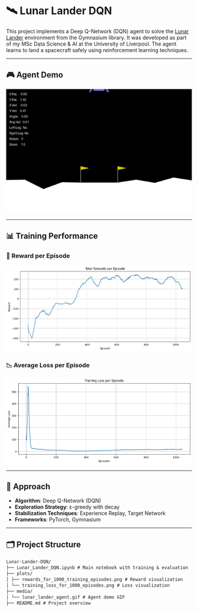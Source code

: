 # 🛰️ Lunar Lander DQN

This project implements a Deep Q-Network (DQN) agent to solve the [Lunar Lander](https://gymnasium.farama.org/environments/box2d/lunar_lander/) environment from the Gymnasium library. It was developed as part of my MSc Data Science & AI at the University of Liverpool. The agent learns to land a spacecraft safely using reinforcement learning techniques.

---

## 🎮 Agent Demo

![Lunar Lander Agent Demo](media/lunar_lander_agent.gif)

---

## 📊 Training Performance

### 🚀 Reward per Episode

<div align="center">
  <img src="plots/rewards_for_1000_training_episodes.png" width="800" alt="Reward per Episode">
</div>

### 📉 Average Loss per Episode

<div align="center">
  <img src="plots/training_loss_for_1000_episodes.png" width="800" alt="Average Loss per Episode">
</div>

---

## 🧠 Approach

- **Algorithm**: Deep Q-Network (DQN)  
- **Exploration Strategy**: ε-greedy with decay  
- **Stabilization Techniques**: Experience Replay, Target Network  
- **Frameworks**: PyTorch, Gymnasium  

---

## 🗂️ Project Structure

```
Lunar-Lander-DQN/
├── Lunar_Lander_DQN.ipynb # Main notebook with training & evaluation
├── plots/
│ ├── rewards_for_1000_training_episodes.png # Reward visualization
│ └── training_loss_for_1000_episodes.png # Loss visualization
├── media/
│ └── lunar_lander_agent.gif # Agent demo GIF
├── README.md # Project overview
```
